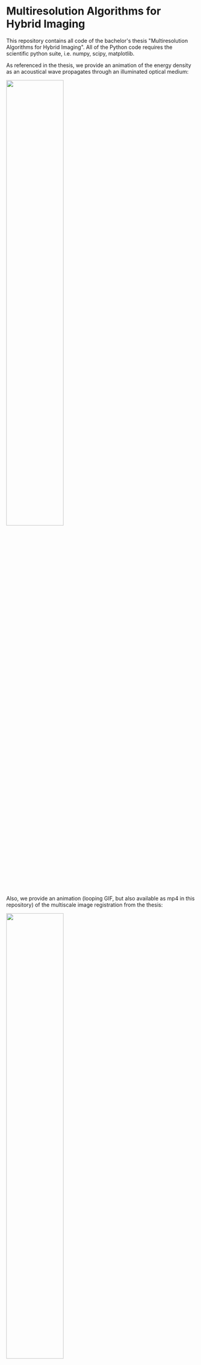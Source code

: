# Multiresolution Algorithms for Hybrid Imaging
This repository contains all code of the bachelor's thesis "Multiresolution Algorithms for Hybrid Imaging".
All of the Python code requires the scientific python suite, i.e. numpy, scipy, matplotlib.

As referenced in the thesis, we provide an animation of the energy density as an acoustical wave propagates through an illuminated optical medium:

<img src="https://i.imgur.com/vcWCTfL.gif" width="55%">

Also, we provide an animation (looping GIF, but also available as mp4 in this repository) of the multiscale image registration from the thesis:

<img src="https://i.imgur.com/CqxnuqZ.gif" width="55%">

The code is organized like this:
## `/multiscale_illustration`
`denoising.py` implements the TV minimization and denoising algorithm by Chambolle, as cited in the thesis. `multiscale_decomposition.py` may be used to compute a multiscale representation of a provided image, as demonstrated in the thesis. 
## `/fixed_point_algorithm`
C++ implementation of Ammari's fixed-point algorithm for ultrasound-modulated diffuse optical tomography. 
To compile this code, the finite-element framework deal.II is required. As mentioned in the thesis, the majority of this code 
was written in context of the seminar "Mathematics of Biomimetics" in the fall semester of 2020/2021.
## `/multiscale_image_registration`
Python implementation of the concrete multiscale image registration algorithm as described in the thesis. An mp4 file of the animation above is provided as well.
